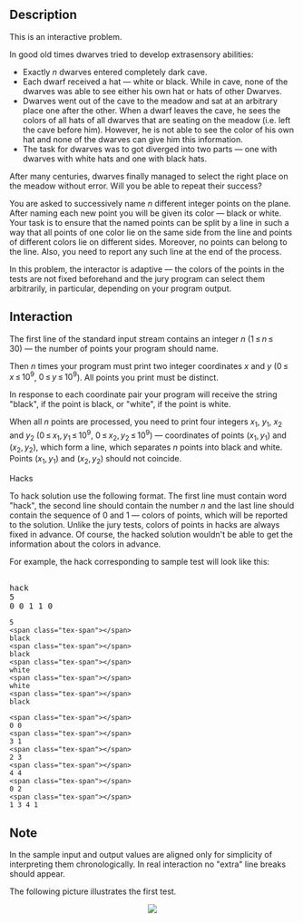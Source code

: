 ## Description

<div><p><span class="tex-font-style-bf">This is an interactive problem.</span></p><p>In good old times dwarves tried to develop extrasensory abilities:</p><ul> <li> Exactly <span class="tex-span"><i>n</i></span> dwarves entered completely dark cave. </li><li> Each dwarf received a hat&nbsp;— white or black. While in cave, none of the dwarves was able to see either his own hat or hats of other Dwarves. </li><li> Dwarves went out of the cave to the meadow and sat at an arbitrary place one after the other. When a dwarf leaves the cave, he sees the colors of all hats of all dwarves that are seating on the meadow (i.e. left the cave before him). However, he is not able to see the color of his own hat and none of the dwarves can give him this information. </li><li> The task for dwarves was to got diverged into two parts&nbsp;— one with dwarves with white hats and one with black hats. </li></ul><p>After many centuries, dwarves finally managed to select the right place on the meadow without error. Will you be able to repeat their success?</p><p>You are asked to successively name <span class="tex-span"><i>n</i></span> different integer points on the plane. After naming each new point you will be given its color&nbsp;— black or white. Your task is to ensure that the named points can be split by a line in such a way that all points of one color lie on the same side from the line and points of different colors lie on different sides. Moreover, no points can belong to the line. Also, you need to report any such line at the end of the process.</p><p>In this problem, the interactor is <span class="tex-font-style-it">adaptive</span>&nbsp;— the colors of the points in the tests are not fixed beforehand and the jury program can select them arbitrarily, in particular, depending on your program output.</p></div><div><h2>Interaction</h2><p>The first line of the standard input stream contains an integer <span class="tex-span"><i>n</i></span> (<span class="tex-span">1 ≤ <i>n</i> ≤ 30</span>)&nbsp;— the number of points your program should name.</p><p>Then <span class="tex-span"><i>n</i></span> times your program must print two integer coordinates <span class="tex-span"><i>x</i></span> and <span class="tex-span"><i>y</i></span> (<span class="tex-span">0 ≤ <i>x</i> ≤ 10<sup class="upper-index">9</sup></span>, <span class="tex-span">0 ≤ <i>y</i> ≤ 10<sup class="upper-index">9</sup></span>). All points you print must be distinct.</p><p>In response to each coordinate pair your program will receive the string "<span class="tex-font-style-tt">black</span>", if the point is black, or "<span class="tex-font-style-tt">white</span>", if the point is white.</p><p>When all <span class="tex-span"><i>n</i></span> points are processed, you need to print four integers <span class="tex-span"><i>x</i><sub class="lower-index">1</sub></span>, <span class="tex-span"><i>y</i><sub class="lower-index">1</sub></span>, <span class="tex-span"><i>x</i><sub class="lower-index">2</sub></span> and <span class="tex-span"><i>y</i><sub class="lower-index">2</sub></span> (<span class="tex-span">0 ≤ <i>x</i><sub class="lower-index">1</sub>, <i>y</i><sub class="lower-index">1</sub> ≤ 10<sup class="upper-index">9</sup></span>, <span class="tex-span">0 ≤ <i>x</i><sub class="lower-index">2</sub>, <i>y</i><sub class="lower-index">2</sub> ≤ 10<sup class="upper-index">9</sup></span>)&nbsp;— coordinates of points <span class="tex-span">(<i>x</i><sub class="lower-index">1</sub>, <i>y</i><sub class="lower-index">1</sub>)</span> and <span class="tex-span">(<i>x</i><sub class="lower-index">2</sub>, <i>y</i><sub class="lower-index">2</sub>)</span>, which form a line, which separates <span class="tex-span"><i>n</i></span> points into black and white. Points <span class="tex-span">(<i>x</i><sub class="lower-index">1</sub>, <i>y</i><sub class="lower-index">1</sub>)</span> and <span class="tex-span">(<i>x</i><sub class="lower-index">2</sub>, <i>y</i><sub class="lower-index">2</sub>)</span> should not coincide.</p><p><span class="tex-font-style-bf">Hacks</span></p><p>To hack solution use the following format. The first line must contain word "<span class="tex-font-style-tt">hack</span>", the second line should contain the number <span class="tex-span"><i>n</i></span> and the last line should contain the sequence of <span class="tex-span">0</span> and <span class="tex-span">1</span>&nbsp;— colors of points, which will be reported to the solution. Unlike the jury tests, colors of points in hacks are always fixed in advance. Of course, the hacked solution wouldn't be able to get the information about the colors in advance.</p><p>For example, the hack corresponding to sample test will look like this: </p><pre class="verbatim"><br>hack<br>5<br>0 0 1 1 0<br></pre></div>





```input1
5
<span class="tex-span"></span>
black
<span class="tex-span"></span>
black
<span class="tex-span"></span>
white
<span class="tex-span"></span>
white
<span class="tex-span"></span>
black

```




```output1
<span class="tex-span"></span>
0 0
<span class="tex-span"></span>
3 1
<span class="tex-span"></span>
2 3
<span class="tex-span"></span>
4 4
<span class="tex-span"></span>
0 2
<span class="tex-span"></span>
1 3 4 1

```



## Note

<p>In the sample input and output values are aligned only for simplicity of interpreting them chronologically. In real interaction no "extra" line breaks should appear.</p><p>The following picture illustrates the first test.</p><center> <img class="tex-graphics" src="file://1aqQ3ZUZ.png" style="max-width: 100.0%;max-height: 100.0%;"> </center>
